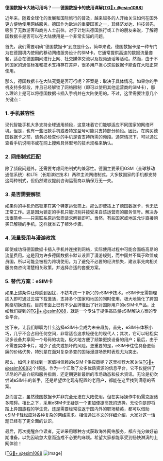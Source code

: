 **德国数据卡大陆可用吗？——德国数据卡的使用详解[[TG💪+ @esim1088](https://t.me/s/esim1088)]**

近年来，随着全球化的发展和国际旅行的普及，越来越多的人开始关注如何在国外更方便地使用网络服务。德国作为欧洲的重要国家之一，其经济发达、科技领先，吸引了无数游客和商务人士前往。对于计划去德国旅行或工作的朋友来说，了解德国数据卡是否可以在大陆使用是一个非常实际的问题。

首先，我们需要明确“德国数据卡”到底是什么。简单来说，德国数据卡是一种专门为在德国境内使用的移动网络服务设计的SIM卡。它通常提供高速的数据流量套餐，适合在德国期间进行上网、社交媒体交流以及视频通话等活动。然而，由于不同国家的通信标准和技术支持存在差异，很多用户担心这些数据卡能否在大陆正常使用。

那么，德国数据卡在大陆究竟是否可行呢？答案是：取决于具体情况。如果你的手机支持多频段，并且已经解锁了网络限制（即可以使用其他运营商的SIM卡），那么理论上是可以将德国数据卡插入手机并在大陆使用的。不过，这里需要注意几个关键点：

### **1. 手机兼容性**
现代智能手机大多支持全球通用频段，这意味着它们能够适应不同国家的网络环境。但是，也有一些旧款手机或者特定型号可能只支持部分频段。因此，在购买德国数据卡之前，请务必检查你的手机是否支持所需的频段。通常情况下，可以通过查看手机说明书或在网上搜索具体型号的技术规格来确认。

### **2. 网络制式匹配**
除了频段问题外，还需要考虑网络制式的兼容性。德国主要采用GSM（全球移动通信系统）和LTE（长期演进技术）两种主流网络制式。大多数国家的手机都支持这两种制式，但仍然建议提前咨询运营商以确保万无一失。

### **3. 是否需要解锁**
如果你的手机仍然锁定在某个特定运营商上，那么即使插上了德国数据卡，也无法正常工作。这是因为锁定的手机只能识别并接受来自该运营商的服务信号。解决办法很简单——只需联系原运营商请求解锁即可。当然，有些国家或地区允许直接购买已解锁的手机，这样就省去了额外步骤。

### **4. 流量费用与漫游政策**
即使成功将德国数据卡插入手机并连接到网络，实际使用过程中可能会面临高昂的流量费用。这是因为许多德国数据卡默认设置了漫游规则，而中国并不属于欧盟成员国，所以可能会被视为跨境使用。为了避免不必要的经济损失，建议事先向相关服务商咨询清楚相关政策，并选择合适的套餐方案。

### **5. 替代方案：eSIM卡**
如果上述条件让你感到困扰，不妨考虑一下新兴的eSIM卡技术。eSIM卡无需物理插入即可通过云端下载激活，支持多个国家和地区的同时使用，极大地简化了跨国网络切换流程。目前市面上已有不少品牌推出了针对国际用户的eSIM卡产品，比如我们提到的[TG💪+ @esim1088](https://t.me/s/esim1088)，就是一个专注于提供高质量eSIM解决方案的专业平台。

接下来，让我们聊聊为什么选择eSIM卡会成为未来趋势。首先，eSIM卡体积小巧，几乎不会占用任何空间，非常适合追求轻便化的现代人；其次，它可以轻松实现多设备共享同一个号码的功能，极大地方便了频繁更换设备的用户；最后，由于不需要实体卡片，减少了遗失或损坏的风险。更重要的是，eSIM卡往往具备更低廉的价格优势，特别是在面对复杂多变的国际漫游场景时表现尤为突出。

那么，如何才能找到一家值得信赖的eSIM卡供应商呢？这里推荐大家关注[TG💪+ @esim1088](https://t.me/s/esim1088)这个频道。作为一个汇聚了众多优质资源的信息平台，它不仅提供了详尽的产品介绍和服务指南，还定期更新最新的市场动态和技术资讯。无论是初次尝试eSIM卡的新手，还是希望优化现有配置的老用户，都能在这里找到满意的答案。

总而言之，虽然德国数据卡并非完全无法在大陆使用，但在实际操作中仍需克服诸多障碍。相比之下，采用eSIM卡无疑是一个更加便捷高效的选择。无论你是即将踏上异国旅程的学生党，还是需要经常往返于国内外的职场精英，都可以借助eSIM卡轻松应对各种复杂的网络需求。相信通过本文的详细介绍，大家对这一话题已经有了更全面的认识。

最后，再次提醒各位读者，无论采用哪种方式获取海外网络服务，都应充分做好前期准备，以免因疏忽大意而造成不必要的麻烦。希望大家都能享受到畅快淋漓的上网体验！

[[TG💪+ @esim1088](https://t.me/s/esim1088) ![Image](https://i.postimg.cc/4NQfJmqS/Snipaste-2025-05-13-00-14-12.png)]